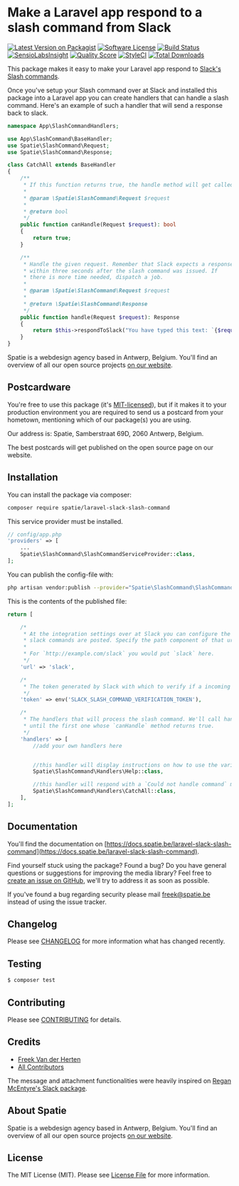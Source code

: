 # Make a Laravel app respond to a slash command from Slack

[![Latest Version on Packagist](https://img.shields.io/packagist/v/spatie/laravel-slack-slash-command.svg?style=flat-square)](https://packagist.org/packages/spatie/laravel-slack-slash-command)
[![Software License](https://img.shields.io/badge/license-MIT-brightgreen.svg?style=flat-square)](LICENSE.md)
[![Build Status](https://img.shields.io/travis/spatie/laravel-slack-slash-command/master.svg?style=flat-square)](https://travis-ci.org/spatie/laravel-slack-slash-command)
[![SensioLabsInsight](https://img.shields.io/sensiolabs/i/4c293b8a-4e83-4e72-b2ac-949497b92ae3.svg?style=flat-square)](https://insight.sensiolabs.com/projects/4c293b8a-4e83-4e72-b2ac-949497b92ae3)
[![Quality Score](https://img.shields.io/scrutinizer/g/spatie/laravel-slack-slash-command.svg?style=flat-square)](https://scrutinizer-ci.com/g/spatie/laravel-slack-slash-command)
[![StyleCI](https://styleci.io/repos/62377978/shield?branch=master)](https://styleci.io/repos/62377978)
[![Total Downloads](https://img.shields.io/packagist/dt/spatie/laravel-slack-slash-command.svg?style=flat-square)](https://packagist.org/packages/spatie/laravel-slack-slash-command)

This package makes it easy to make your Laravel app respond to [Slack's Slash commands](https://api.slack.com/slash-commands). 

Once you've setup your Slash command over at Slack and installed this package into a Laravel app you can create handlers that can handle a slash command. Here's an example of such a handler that will send a response back to slack.

```php
namespace App\SlashCommandHandlers;

use App\SlashCommand\BaseHandler;
use Spatie\SlashCommand\Request;
use Spatie\SlashCommand\Response;

class CatchAll extends BaseHandler
{
    /**
     * If this function returns true, the handle method will get called.
     *
     * @param \Spatie\SlashCommand\Request $request
     *
     * @return bool
     */
    public function canHandle(Request $request): bool
    {
        return true;
    }

    /**
     * Handle the given request. Remember that Slack expects a response
     * within three seconds after the slash command was issued. If
     * there is more time needed, dispatch a job.
     * 
     * @param \Spatie\SlashCommand\Request $request
     * 
     * @return \Spatie\SlashCommand\Response
     */
    public function handle(Request $request): Response
    {
        return $this->respondToSlack("You have typed this text: `{$request->text}`");
    }
}
```

Spatie is a webdesign agency based in Antwerp, Belgium. You'll find an overview of all our open source projects [on our website](https://spatie.be/opensource).

## Postcardware

You're free to use this package (it's [MIT-licensed](LICENSE.md)), but if it makes it to your production environment you are required to send us a postcard from your hometown, mentioning which of our package(s) you are using.

Our address is: Spatie, Samberstraat 69D, 2060 Antwerp, Belgium.

The best postcards will get published on the open source page on our website.

## Installation

You can install the package via composer:

``` bash
composer require spatie/laravel-slack-slash-command
```

This service provider must be installed.

```php
// config/app.php
'providers' => [
    ...
    Spatie\SlashCommand\SlashCommandServiceProvider::class,
];
```

You can publish the config-file with:

```bash
php artisan vendor:publish --provider="Spatie\SlashCommand\SlashCommandServiceProvider"
```

This is the contents of the published file:

```php
return [

    /*
     * At the integration settings over at Slack you can configure the url to which the 
     * slack commands are posted. Specify the path component of that url here. 
     * 
     * For `http://example.com/slack` you would put `slack` here.
     */
    'url' => 'slack',

    /*
     * The token generated by Slack with which to verify if a incoming slash command request is valid.
     */
    'token' => env('SLACK_SLASH_COMMAND_VERIFICATION_TOKEN'),

    /*
     * The handlers that will process the slash command. We'll call handlers from top to bottom
     * until the first one whose `canHandle` method returns true.
     */
    'handlers' => [
        //add your own handlers here


        //this handler will display instructions on how to use the various commands.
        Spatie\SlashCommand\Handlers\Help::class,

        //this handler will respond with a `Could not handle command` message.
        Spatie\SlashCommand\Handlers\CatchAll::class,
    ],
];

```

## Documentation
You'll find the documentation on [https://docs.spatie.be/laravel-slack-slash-command](https://docs.spatie.be/laravel-slack-slash-command).

Find yourself stuck using the package? Found a bug? Do you have general questions or suggestions for improving the media library? Feel free to [create an issue on GitHub](https://github.com/spatie/laravel-slack-slash-command/issues), we'll try to address it as soon as possible.

If you've found a bug regarding security please mail [freek@spatie.be](mailto:freek@spatie.be) instead of using the issue tracker.


## Changelog

Please see [CHANGELOG](CHANGELOG.md) for more information what has changed recently.

## Testing

``` bash
$ composer test
```

## Contributing

Please see [CONTRIBUTING](CONTRIBUTING.md) for details.

## Credits

- [Freek Van der Herten](https://github.com/freekmurze)
- [All Contributors](../../contributors)

The message and attachment functionalities were heavily inspired on [Regan McEntyre's Slack package](https://github.com/maknz/slack).

## About Spatie
Spatie is a webdesign agency based in Antwerp, Belgium. You'll find an overview of all our open source projects [on our website](https://spatie.be/opensource).

## License

The MIT License (MIT). Please see [License File](LICENSE.md) for more information.

